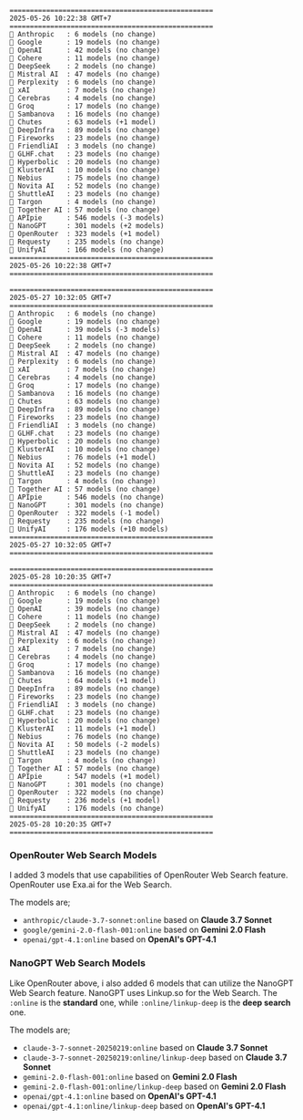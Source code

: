 ```plaintext
==================================================
2025-05-26 10:22:38 GMT+7
==================================================
🤖 Anthropic   : 6 models (no change)
🤖 Google      : 19 models (no change)
🤖 OpenAI      : 42 models (no change)
🤖 Cohere      : 11 models (no change)
🤖 DeepSeek    : 2 models (no change)
🤖 Mistral AI  : 47 models (no change)
🤖 Perplexity  : 6 models (no change)
🤖 xAI         : 7 models (no change)
🤖 Cerebras    : 4 models (no change)
🤖 Groq        : 17 models (no change)
🤖 Sambanova   : 16 models (no change)
🤖 Chutes      : 63 models (+1 model)
🤖 DeepInfra   : 89 models (no change)
🤖 Fireworks   : 23 models (no change)
🤖 FriendliAI  : 3 models (no change)
🤖 GLHF.chat   : 23 models (no change)
🤖 Hyperbolic  : 20 models (no change)
🤖 KlusterAI   : 10 models (no change)
🤖 Nebius      : 75 models (no change)
🤖 Novita AI   : 52 models (no change)
🤖 ShuttleAI   : 23 models (no change)
🤖 Targon      : 4 models (no change)
🤖 Together AI : 57 models (no change)
🤖 APIpie      : 546 models (-3 models)
🤖 NanoGPT     : 301 models (+2 models)
🤖 OpenRouter  : 323 models (+1 model)
🤖 Requesty    : 235 models (no change)
🤖 UnifyAI     : 166 models (no change)
==================================================
2025-05-26 10:22:38 GMT+7
==================================================

==================================================
2025-05-27 10:32:05 GMT+7
==================================================
🤖 Anthropic   : 6 models (no change)
🤖 Google      : 19 models (no change)
🤖 OpenAI      : 39 models (-3 models)
🤖 Cohere      : 11 models (no change)
🤖 DeepSeek    : 2 models (no change)
🤖 Mistral AI  : 47 models (no change)
🤖 Perplexity  : 6 models (no change)
🤖 xAI         : 7 models (no change)
🤖 Cerebras    : 4 models (no change)
🤖 Groq        : 17 models (no change)
🤖 Sambanova   : 16 models (no change)
🤖 Chutes      : 63 models (no change)
🤖 DeepInfra   : 89 models (no change)
🤖 Fireworks   : 23 models (no change)
🤖 FriendliAI  : 3 models (no change)
🤖 GLHF.chat   : 23 models (no change)
🤖 Hyperbolic  : 20 models (no change)
🤖 KlusterAI   : 10 models (no change)
🤖 Nebius      : 76 models (+1 model)
🤖 Novita AI   : 52 models (no change)
🤖 ShuttleAI   : 23 models (no change)
🤖 Targon      : 4 models (no change)
🤖 Together AI : 57 models (no change)
🤖 APIpie      : 546 models (no change)
🤖 NanoGPT     : 301 models (no change)
🤖 OpenRouter  : 322 models (-1 model)
🤖 Requesty    : 235 models (no change)
🤖 UnifyAI     : 176 models (+10 models)
==================================================
2025-05-27 10:32:05 GMT+7
==================================================

==================================================
2025-05-28 10:20:35 GMT+7
==================================================
🤖 Anthropic   : 6 models (no change)
🤖 Google      : 19 models (no change)
🤖 OpenAI      : 39 models (no change)
🤖 Cohere      : 11 models (no change)
🤖 DeepSeek    : 2 models (no change)
🤖 Mistral AI  : 47 models (no change)
🤖 Perplexity  : 6 models (no change)
🤖 xAI         : 7 models (no change)
🤖 Cerebras    : 4 models (no change)
🤖 Groq        : 17 models (no change)
🤖 Sambanova   : 16 models (no change)
🤖 Chutes      : 64 models (+1 model)
🤖 DeepInfra   : 89 models (no change)
🤖 Fireworks   : 23 models (no change)
🤖 FriendliAI  : 3 models (no change)
🤖 GLHF.chat   : 23 models (no change)
🤖 Hyperbolic  : 20 models (no change)
🤖 KlusterAI   : 11 models (+1 model)
🤖 Nebius      : 76 models (no change)
🤖 Novita AI   : 50 models (-2 models)
🤖 ShuttleAI   : 23 models (no change)
🤖 Targon      : 4 models (no change)
🤖 Together AI : 57 models (no change)
🤖 APIpie      : 547 models (+1 model)
🤖 NanoGPT     : 301 models (no change)
🤖 OpenRouter  : 322 models (no change)
🤖 Requesty    : 236 models (+1 model)
🤖 UnifyAI     : 176 models (no change)
==================================================
2025-05-28 10:20:35 GMT+7
==================================================
```

### OpenRouter Web Search Models
I added 3 models that use capabilities of OpenRouter Web Search feature. OpenRouter use Exa.ai for the Web Search.

The models are;
- `anthropic/claude-3.7-sonnet:online` based on **Claude 3.7 Sonnet**
- `google/gemini-2.0-flash-001:online` based on **Gemini 2.0 Flash**
- `openai/gpt-4.1:online` based on **OpenAI's GPT-4.1**

### NanoGPT Web Search Models 
Like OpenRouter above, i also added 6 models that can utilize the NanoGPT Web Search feature. NanoGPT uses Linkup.so for the Web Search. The `:online` is the **standard** one, while `:online/linkup-deep` is the **deep search** one.

The models are;
- `claude-3-7-sonnet-20250219:online` based on **Claude 3.7 Sonnet**
- `claude-3-7-sonnet-20250219:online/linkup-deep` based on **Claude 3.7 Sonnet**
- `gemini-2.0-flash-001:online` based on **Gemini 2.0 Flash**
- `gemini-2.0-flash-001:online/linkup-deep` based on **Gemini 2.0 Flash**
- `openai/gpt-4.1:online` based on **OpenAI's GPT-4.1**
- `openai/gpt-4.1:online/linkup-deep` based on **OpenAI's GPT-4.1**